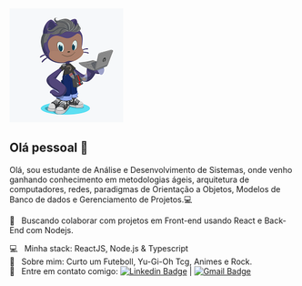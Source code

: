 <img width="auto" src="./JP-github200x200.png">


## Olá pessoal 👋
Olá, sou estudante de Análise e Desenvolvimento de Sistemas, onde venho ganhando conhecimento em metodologias ágeis, arquitetura de computadores, redes, paradigmas de Orientação a Objetos, Modelos de Banco de dados e Gerenciamento de Projetos.:computer:

 <!-- :rocket:  &nbsp; Estou trabalhando na **UnicoIdTech** -->
:purple_heart: &nbsp; Buscando colaborar com projetos em Front-end usando React e Back-End com Nodejs.
 <!-- <br/> :blush: &nbsp; Posso te ajudar com CSS e Flexbox  -->
 :computer: &nbsp; Minha stack: ReactJS, Node.js & Typescript
 <br/> 💬  &nbsp; Sobre mim: Curto um Futeboll, Yu-Gi-Oh Tcg, Animes e Rock.
 <br/> :email: &nbsp; Entre em contato comigo: [![Linkedin Badge](https://img.shields.io/badge/-JoaoPauloMoura-blue?style=flat-square&logo=Linkedin&logoColor=white&link=https://www.linkedin.com/in/jpaulomouradev/)](https://www.linkedin.com/in/jpaulomouradev/) 
| 
[![Gmail Badge](https://img.shields.io/badge/-JoaoPauloMoura@gmail.com-c14438?style=flat-square&logo=Gmail&logoColor=white&link=mailto:joaopaulo.034a@gmail.com)](mailto:joaopaulo.034a@gmail.com)

